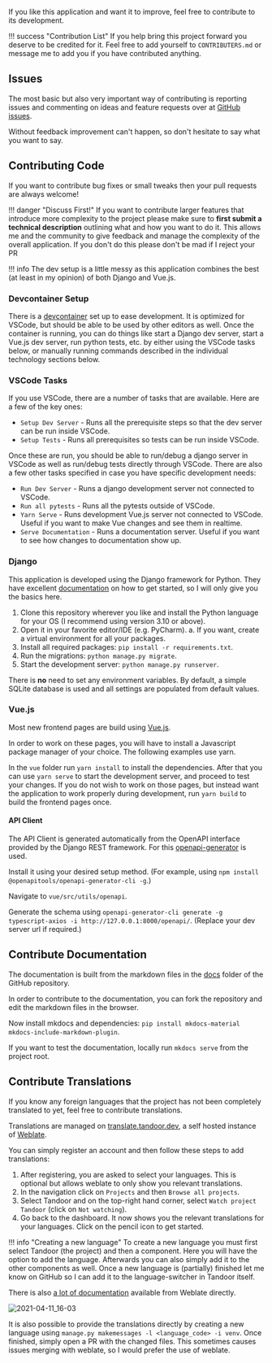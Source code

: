 If you like this application and want it to improve, feel free to contribute to its development.

!!! success "Contribution List"
    If you help bring this project forward you deserve to be credited for it.
    Feel free to add yourself to `CONTRIBUTERS.md` or message me to add you if you have contributed anything.

## Issues
The most basic but also very important way of contributing is reporting issues and commenting on ideas and feature requests
over at [GitHub issues](https://github.com/vabene1111/recipes/issues).

Without feedback improvement can't happen, so don't hesitate to say what you want to say.

## Contributing Code
If you want to contribute bug fixes or small tweaks then your pull requests are always welcome!

!!! danger "Discuss First!"
    If you want to contribute larger features that introduce more complexity to the project please
    make sure to **first submit a technical description** outlining what and how you want to do it. 
    This allows me and the community to give feedback and manage the complexity of the overall 
    application. If you don't do this please don't be mad if I reject your PR

!!! info
    The dev setup is a little messy as this application combines the best (at least in my opinion) of both Django and Vue.js.

### Devcontainer Setup
There is a [devcontainer](https://containers.dev) set up to ease development.  It is optimized for VSCode, but should be able to
be used by other editors as well.  Once the container is running, you can do things like start a Django dev server, start a Vue.js
dev server, run python tests, etc. by either using the VSCode tasks below, or manually running commands described in the individual
technology sections below.

### VSCode Tasks
If you use VSCode, there are a number of tasks that are available.  Here are a few of the key ones:

* `Setup Dev Server` - Runs all the prerequisite steps so that the dev server can be run inside VSCode.
* `Setup Tests` - Runs all prerequisites so tests can be run inside VSCode.

Once these are run, you should be able to run/debug a django server in VSCode as well as run/debug tests directly through VSCode.
There are also a few other tasks specified in case you have specific development needs:

* `Run Dev Server` - Runs a django development server not connected to VSCode.
* `Run all pytests` - Runs all the pytests outside of VSCode.
* `Yarn Serve` - Runs development Vue.js server not connected to VSCode.  Useful if you want to make Vue changes and see them in realtime.
* `Serve Documentation` - Runs a documentation server.  Useful if you want to see how changes to documentation show up.

### Django
This application is developed using the Django framework for Python. They have excellent 
[documentation](https://www.djangoproject.com/start/) on how to get started, so I will only give you the basics here.

1. Clone this repository wherever you like and install the Python language for your OS (I recommend using version 3.10 or above).
2. Open it in your favorite editor/IDE (e.g. PyCharm).
    a. If you want, create a virtual environment for all your packages.
3. Install all required packages: `pip install -r requirements.txt`.
4. Run the migrations: `python manage.py migrate`.
5. Start the development server: `python manage.py runserver`.

There is **no** need to set any environment variables. By default, a simple SQLite database is used and all settings are
populated from default values.

### Vue.js
Most new frontend pages are build using [Vue.js](https://vuejs.org/). 

In order to work on these pages, you will have to install a Javascript package manager of your choice. The following examples use yarn.

In the `vue` folder run `yarn install` to install the dependencies. After that you can use `yarn serve` to start the development server,
and proceed to test your changes. If you do not wish to work on those pages, but instead want the application to work properly during 
development, run `yarn build` to build the frontend pages once. 

#### API Client
The API Client is generated automatically from the OpenAPI interface provided by the Django REST framework.
For this [openapi-generator](https://github.com/OpenAPITools/openapi-generator) is used.

Install it using your desired setup method. (For example, using `npm install @openapitools/openapi-generator-cli -g`.)

Navigate to `vue/src/utils/openapi`.

Generate the schema using `openapi-generator-cli generate -g typescript-axios -i http://127.0.0.1:8000/openapi/`. (Replace your dev server url if required.)

## Contribute Documentation
The documentation is built from the markdown files in the [docs](https://github.com/vabene1111/recipes/tree/develop/docs)
folder of the GitHub repository.

In order to contribute to the documentation, you can fork the repository and edit the markdown files in the browser.

Now install mkdocs and dependencies: `pip install mkdocs-material mkdocs-include-markdown-plugin`.

If you want to test the documentation, locally run `mkdocs serve` from the project root.

## Contribute Translations

If you know any foreign languages that the project has not been completely translated to yet, feel free to contribute translations.

Translations are managed on [translate.tandoor.dev](https://translate.tandoor.dev/), a self hosted instance of [Weblate](https://weblate.org/de/).

You can simply register an account and then follow these steps to add translations:

1. After registering, you are asked to select your languages. This is optional but allows weblate to only show you relevant translations.
2. In the navigation click on `Projects` and then `Browse all projects`.
3. Select Tandoor and on the top-right hand corner, select `Watch project Tandoor` (click on `Not watching`).
4. Go back to the dashboard. It now shows you the relevant translations for your languages. Click on the pencil icon to get started.

!!! info "Creating a new language"
    To create a new language you must first select Tandoor (the project) and then a component.
    Here you will have the option to add the language. Afterwards you can also simply add it to the other components as well.
    Once a new language is (partially) finished let me know on GitHub so I can add it to the language-switcher in Tandoor itself. 

There is also [a lot of documentation](https://docs.weblate.org/en/latest/user/translating.html) available from Weblate directly.

![2021-04-11_16-03](https://user-images.githubusercontent.com/6819595/114307359-926e0380-9adf-11eb-9a2b-febba56e4d8c.gif)

It is also possible to provide the translations directly by creating a new language 
using `manage.py makemessages -l <language_code> -i venv`. Once finished, simply open a PR with the changed files. This sometimes causes issues merging 
with weblate, so I would prefer the use of weblate.
